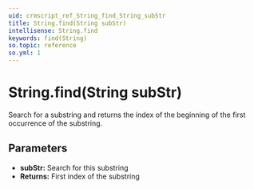 ```yaml
---
uid: crmscript_ref_String_find_String_subStr
title: String.find(String subStr)
intellisense: String.find
keywords: find(String)
so.topic: reference
so.yml: 1
---
```


# String.find(String subStr)

Search for a substring and returns the index of the beginning of the first occurrence of the substring.

## Parameters

* **subStr:** Search for this substring
* **Returns:** First index of the substring
